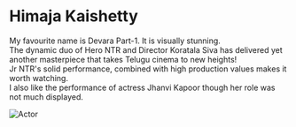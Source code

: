 # Himaja Kaishetty
My favourite name is Devara Part-1. It is visually stunning. <br>
The dynamic duo of Hero NTR and Director Koratala Siva has delivered yet another masterpiece that takes Telugu cinema to new heights!<br> 
Jr NTR's solid performance, combined with high production values makes it worth watching.<br>
I also like the performance of actress Jhanvi Kapoor though her role was not much displayed.

![Actor](hero.jpg)